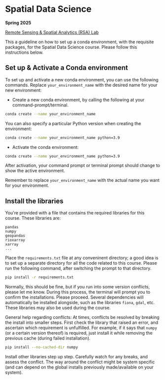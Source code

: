 # Spatial Data Science
**Spring 2025**

[Remote Sensing & Spatial Analytics (RSA) Lab](https://sites.google.com/itu.edu.pk/rsa-lab/)


This a guideline on how to set up a conda environment, with the requisite packages, for the Spatial Data Science course. Please follow this instructions below.


## Set up & Activate a Conda environment

To set up and activate a new conda environment, you can use the following commands. Replace `your_environment_name` with the desired name for your new environment:

- Create a new conda environment, by calling the following at your command-prompt/terminal.


```bash
conda create --name your_environment_name
```

You can also specify a particular Python version when creating the environment:

```bash
conda create --name your_environment_name python=3.9
```

- Activate the conda environment:

```bash
conda create --name your_environment_name python=3.9
```

After activation, your command prompt or terminal prompt should change to show the active environment.

Remember to replace `your_environment_name` with the actual name you want for your environment.

## Install the libraries

You're provided with a file that contains the required libraries for this course. These libraries are:

```
pandas
numpy
geopandas
rioxarray
xarray
...

```

Place the `requirements.txt` file at any conveninent directory; a good idea is to set up a separate directory for all the code related to this course.  Please run the following command, after switching the prompt to that directory.

```bash
pip install -r requirements.txt
```

Normally, this should be fine, but if you run into some version conflicts, please let me know. During this process, the terminal will prompt you to confirm the installations. Please proceed. Several dependencies will automatically be installed alongside, such as the libraries `fiona`, `gdal`, etc. These libraries may also be used during the course.

General help regarding conflicts: At times, conflicts be resolved by breaking the install into smaller steps. First check the library that raised an error, and ascertain which requirement is unfulfilled. For example, if it says that `numpy` (or a certain version thereof) is required, just install it while removing the previous cache (during failed installation).

```bash
pip install --no-cached-dir numpy
```

Install other libraries step up step. Carefully watch for any breaks, and assess the conflict. The way around the conflict might be system specific (and can depend on the global installs previously made/available on your system).





